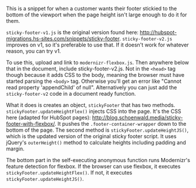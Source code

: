 This is a snippet for when a customer wants their footer stickied to the bottom of the viewport when the page height isn't large enough to do it for them.

`sticky-footer-v1.js` is the original version found here: http://hubspot-migrations.hs-sites.com/snippets/sticky-footer. `sticky-footer-v2.js` improves on v1, so it's preferable to use that. If it doesn't work for whatever reason, you can try v1.

To use this, upload and link to `modernizr-flexbox.js`. Then anywhere below that in the document, include sticky-footer-v2.js. Not in the `<head>` tag though because it adds CSS to the body, meaning the browser must have started parsing the `<body>` tag. Otherwise you'll get an error like "Cannot read property 'appendChild' of null". Alternatively you can just add the `sticky-footer-v2` code in a document ready function.

What it does is creates an object, `stickyFooter` that has two methods. `stickyFooter.updateHeightFlex()` injects CSS into the page. It's the CSS here (adapted for HubSpot pages): http://blog.schoenwald.media/sticky-footer-with-flexbox/. It pushes the `.footer-container-wrapper` down to the bottom of the page. The second method is `stickyFooter.updateHeightJS()`, which is the updated version of the original sticky footer script. It uses jQuery's `outerHeight()` method to calculate heights including padding and margin.

The bottom part in the self-executing anonymous function runs Modernizr's feature detection for flexbox. If the browser can use flexbox, it executes `stickyFooter.updateHeightFlex()`. If not, it executes `stickyFooter.updateHeightJS()`.
